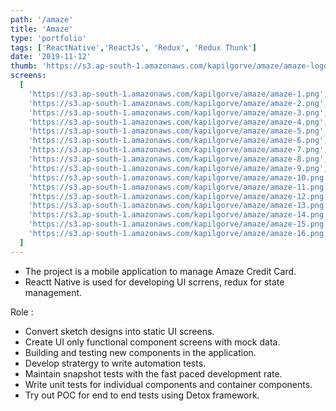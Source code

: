 ```yaml
---
path: '/amaze'
title: 'Amaze'
type: 'portfolio'
tags: ['ReactNative','ReactJs', 'Redux', 'Redux Thunk']
date: '2019-11-12'
thumb: 'https://s3.ap-south-1.amazonaws.com/kapilgorve/amaze/amaze-logo.svg'
screens:
  [
    'https://s3.ap-south-1.amazonaws.com/kapilgorve/amaze/amaze-1.png',
    'https://s3.ap-south-1.amazonaws.com/kapilgorve/amaze/amaze-2.png',
    'https://s3.ap-south-1.amazonaws.com/kapilgorve/amaze/amaze-3.png',
    'https://s3.ap-south-1.amazonaws.com/kapilgorve/amaze/amaze-4.png',
    'https://s3.ap-south-1.amazonaws.com/kapilgorve/amaze/amaze-5.png',
    'https://s3.ap-south-1.amazonaws.com/kapilgorve/amaze/amaze-6.png',
    'https://s3.ap-south-1.amazonaws.com/kapilgorve/amaze/amaze-7.png',
    'https://s3.ap-south-1.amazonaws.com/kapilgorve/amaze/amaze-8.png',
    'https://s3.ap-south-1.amazonaws.com/kapilgorve/amaze/amaze-9.png',
    'https://s3.ap-south-1.amazonaws.com/kapilgorve/amaze/amaze-10.png',
    'https://s3.ap-south-1.amazonaws.com/kapilgorve/amaze/amaze-11.png',
    'https://s3.ap-south-1.amazonaws.com/kapilgorve/amaze/amaze-12.png',
    'https://s3.ap-south-1.amazonaws.com/kapilgorve/amaze/amaze-13.png',
    'https://s3.ap-south-1.amazonaws.com/kapilgorve/amaze/amaze-14.png',
    'https://s3.ap-south-1.amazonaws.com/kapilgorve/amaze/amaze-15.png',
    'https://s3.ap-south-1.amazonaws.com/kapilgorve/amaze/amaze-16.png',
  ]
---
```


- The project is a mobile application to manage Amaze Credit Card.
- Reactt Native is used for developing UI scrrens, redux for state management.

 Role :
- Convert sketch designs into static UI screens.
- Create UI only functional component screens with mock data.
- Building and testing new components in the application.
- Develop stratergy to write automation tests.
- Maintain snapshot tests with the fast paced development rate.
- Write unit tests for individual components and container components.
- Try out POC for end to end tests using Detox framework.